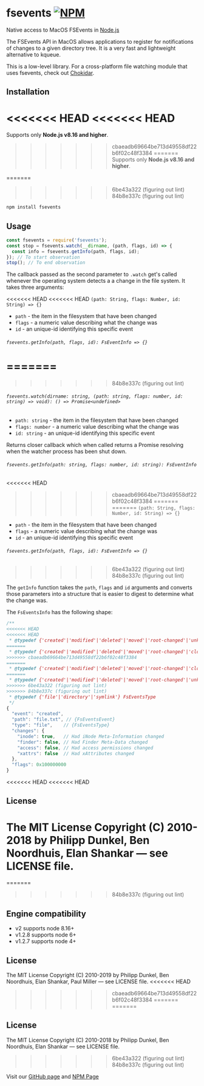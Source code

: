 # fsevents [![NPM](https://nodei.co/npm/fsevents.png)](https://nodei.co/npm/fsevents/)

Native access to MacOS FSEvents in [Node.js](https://nodejs.org/)

The FSEvents API in MacOS allows applications to register for notifications of
changes to a given directory tree. It is a very fast and lightweight alternative
to kqueue.

This is a low-level library. For a cross-platform file watching module that
uses fsevents, check out [Chokidar](https://github.com/paulmillr/chokidar).

## Installation

<<<<<<< HEAD
<<<<<<< HEAD
=======
Supports only **Node.js v8.16 and higher**.

>>>>>>> cbaeadb69664be713d49558df22b6f02c48f3384
=======
Supports only **Node.js v8.16 and higher**.

=======
>>>>>>> 6be43a322 (figuring out lint)
>>>>>>> 84b8e337c (figuring out lint)
```sh
npm install fsevents
```

## Usage

```js
const fsevents = require('fsevents');
const stop = fsevents.watch(__dirname, (path, flags, id) => {
  const info = fsevents.getInfo(path, flags, id);
}); // To start observation
stop(); // To end observation
```

The callback passed as the second parameter to `.watch` get's called whenever the operating system detects a
a change in the file system. It takes three arguments:

<<<<<<< HEAD
<<<<<<< HEAD
`(path: String, flags: Number, id: String) => {}`

 * `path` - the item in the filesystem that have been changed
 * `flags` - a numeric value describing what the change was
 * `id` - an unique-id identifying this specific event

###### `fsevents.getInfo(path, flags, id): FsEventInfo => {}`
=======
=======
>>>>>>> 84b8e337c (figuring out lint)
###### `fsevents.watch(dirname: string, (path: string, flags: number, id: string) => void): () => Promise<undefined>`

 * `path: string` - the item in the filesystem that have been changed
 * `flags: number` - a numeric value describing what the change was
 * `id: string` - an unique-id identifying this specific event

 Returns closer callback which when called returns a Promise resolving when the watcher process has been shut down.

###### `fsevents.getInfo(path: string, flags: number, id: string): FsEventInfo`
<<<<<<< HEAD
>>>>>>> cbaeadb69664be713d49558df22b6f02c48f3384
=======
=======
`(path: String, flags: Number, id: String) => {}`

 * `path` - the item in the filesystem that have been changed
 * `flags` - a numeric value describing what the change was
 * `id` - an unique-id identifying this specific event

###### `fsevents.getInfo(path, flags, id): FsEventInfo => {}`
>>>>>>> 6be43a322 (figuring out lint)
>>>>>>> 84b8e337c (figuring out lint)

The `getInfo` function takes the `path`, `flags` and `id` arguments and converts those parameters into a structure
that is easier to digest to determine what the change was.

The `FsEventsInfo` has the following shape:

```js
/**
<<<<<<< HEAD
<<<<<<< HEAD
 * @typedef {'created'|'modified'|'deleted'|'moved'|'root-changed'|'unknown'} FsEventsEvent
=======
 * @typedef {'created'|'modified'|'deleted'|'moved'|'root-changed'|'cloned'|'unknown'} FsEventsEvent
>>>>>>> cbaeadb69664be713d49558df22b6f02c48f3384
=======
 * @typedef {'created'|'modified'|'deleted'|'moved'|'root-changed'|'cloned'|'unknown'} FsEventsEvent
=======
 * @typedef {'created'|'modified'|'deleted'|'moved'|'root-changed'|'unknown'} FsEventsEvent
>>>>>>> 6be43a322 (figuring out lint)
>>>>>>> 84b8e337c (figuring out lint)
 * @typedef {'file'|'directory'|'symlink'} FsEventsType
 */
{
  "event": "created",
  "path": "file.txt", // {FsEventsEvent}
  "type": "file",    // {FsEventsType}
  "changes": {
    "inode": true,   // Had iNode Meta-Information changed
    "finder": false, // Had Finder Meta-Data changed
    "access": false, // Had access permissions changed
    "xattrs": false  // Had xAttributes changed
  },
  "flags": 0x100000000
}
```

<<<<<<< HEAD
<<<<<<< HEAD
## License

The MIT License Copyright (C) 2010-2018 by Philipp Dunkel, Ben Noordhuis, Elan Shankar — see LICENSE file.
=======
=======
>>>>>>> 84b8e337c (figuring out lint)
## Engine compatibility

- v2 supports node 8.16+
- v1.2.8 supports node 6+
- v1.2.7 supports node 4+

## License

The MIT License Copyright (C) 2010-2019 by Philipp Dunkel, Ben Noordhuis, Elan Shankar, Paul Miller — see LICENSE file.
<<<<<<< HEAD
>>>>>>> cbaeadb69664be713d49558df22b6f02c48f3384
=======
=======
## License

The MIT License Copyright (C) 2010-2018 by Philipp Dunkel, Ben Noordhuis, Elan Shankar — see LICENSE file.
>>>>>>> 6be43a322 (figuring out lint)
>>>>>>> 84b8e337c (figuring out lint)

Visit our [GitHub page](https://github.com/fsevents/fsevents) and [NPM Page](https://npmjs.org/package/fsevents)
